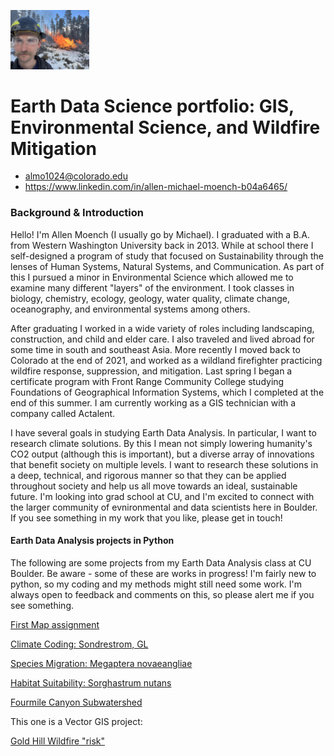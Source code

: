 <img
src = "img/Profile_Images_GitHub_Portfolio/IMG_0788.jpg"
alt = "Skiier Profile Pic"
Width = "25%">
# Earth Data Science portfolio: GIS, Environmental Science, and Wildfire Mitigation
* almo1024@colorado.edu
* https://www.linkedin.com/in/allen-michael-moench-b04a6465/
  
### Background & Introduction
Hello! I'm Allen Moench (I usually go by Michael). I graduated with a B.A. from Western Washington University back in 2013. While at school there I self-designed a program of study that focused on Sustainability through the lenses of Human Systems, Natural Systems, and Communication. As part of this I pursued a minor in Environmental Science which allowed me to examine many different "layers" of the environment. I took classes in biology, chemistry, ecology, geology, water quality, climate change, oceanography, and environmental systems among others. 

After graduating I worked in a wide variety of roles including landscaping, construction, and child and elder care. I also traveled and lived abroad for some time in south and southeast Asia. More recently I moved back to Colorado at the end of 2021, and worked as a wildland firefighter practicing wildfire response, suppression, and mitigation. Last spring I began a certificate program with Front Range Community College studying Foundations of Geographical Information Systems, which I completed at the end of this summer. I am currently working as a GIS technician with a company called Actalent.

I have several goals in studying Earth Data Analysis. In particular, I want to research climate solutions. By this I mean not simply lowering humanity's CO2 output (although this is important), but a diverse array of innovations that benefit society on multiple levels. I want to research these solutions in a deep, technical, and rigorous manner so that they can be applied throughout society and help us all move towards an ideal, sustainable future. I'm looking into grad school at CU, and I'm excited to connect with the larger community of evnironmental and data scientists here in Boulder. If you see something in my work that you like, please get in touch!

#### Earth Data Analysis projects in Python

The following are some projects from my Earth Data Analysis class at CU Boulder. Be aware - some of these are works in progress! I'm fairly new to python, so my coding and my methods might still need some work. I'm always open to feedback and comments on this, so please alert me if you see something.

[First Map assignment](https://allenmoench.github.io/first_map.html)

[Climate Coding: Sondrestrom, GL](https://allenmoench.github.io/climate_12_portfolio_03(2).html)

[Species Migration: Megaptera novaeangliae](https://allenmoench.github.io/whale_migration2.html)

[Habitat Suitability: Sorghastrum nutans](https://allenmoench.github.io/habitat_suitability_portfolio_01(2).html)

[Fourmile Canyon Subwatershed](https://allenmoench.github.io/clustering_02_portfolio.html)

This one is a Vector GIS project:

[Gold Hill Wildfire "risk"](https://allenmoench.github.io/GH_wildfire.md)
